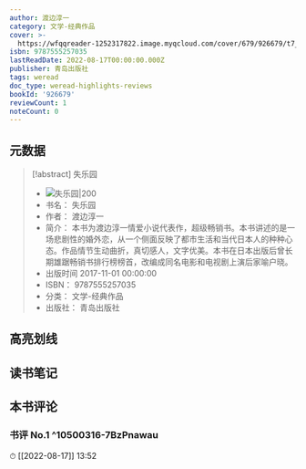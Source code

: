 ```yaml
---
author: 渡边淳一
category: 文学-经典作品
cover: >-
  https://wfqqreader-1252317822.image.myqcloud.com/cover/679/926679/t7_926679.jpg
isbn: 9787555257035
lastReadDate: 2022-08-17T00:00:00.000Z
publisher: 青岛出版社
tags: weread
doc_type: weread-highlights-reviews
bookId: '926679'
reviewCount: 1
noteCount: 0
---
```


## 元数据

> [!abstract] 失乐园
> - ![ 失乐园|200](https://wfqqreader-1252317822.image.myqcloud.com/cover/679/926679/t7_926679.jpg)
> - 书名： 失乐园
> - 作者： 渡边淳一
> - 简介： 本书为渡边淳一情爱小说代表作，超级畅销书。本书讲述的是一场悲剧性的婚外恋，从一个侧面反映了都市生活和当代日本人的种种心态。作品情节生动曲折，真切感人，文字优美。本书在日本出版后曾长期雄踞畅销书排行榜榜首，改编成同名电影和电视剧上演后家喻户晓。
> - 出版时间 2017-11-01 00:00:00
> - ISBN： 9787555257035
> - 分类： 文学-经典作品
> - 出版社： 青岛出版社

## 高亮划线

## 读书笔记

## 本书评论

### 书评 No.1  ^10500316-7BzPnawau
⏱ [[2022-08-17]]  13:52

